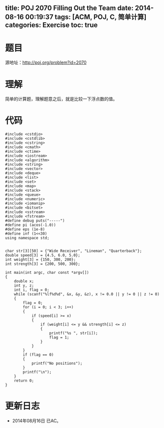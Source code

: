 title: POJ 2070 Filling Out the Team
date: 2014-08-16 00:19:37
tags: [ACM, POJ, C, 简单计算]
categories: Exercise
toc: true
---
# 题目
源地址：http://poj.org/problem?id=2070

# 理解
简单的计算题，理解题意之后，就是比较一下浮点数的值。

<!-- more -->

# 代码
```
#include <cstdio>
#include <cstdlib>
#include <cstring>
#include <cmath>
#include <ctime>
#include <iostream>
#include <algorithm>
#include <string>
#include <vector>
#include <deque>
#include <list>
#include <set>
#include <map>
#include <stack>
#include <queue>
#include <numeric>
#include <iomanip>
#include <bitset>
#include <sstream>
#include <fstream>
#define debug puts("-----")
#define pi (acos(-1.0))
#define eps (1e-8)
#define inf (1<<30)
using namespace std;


char str[3][50] = {"Wide Receiver", "Lineman", "Quarterback"};
double speed[3] = {4.5, 6.0, 5.0};
int weight[3] = {150, 300, 200};
int strength[3] = {200, 500, 300};

int main(int argc, char const *argv[])
{
    double x;
    int y, z;
    int i, flag = 0;
    while (scanf("%lf%d%d", &x, &y, &z), x != 0.0 || y != 0 || z != 0)
    {
        flag = 0;
        for (i = 0; i < 3; i++)
        {
            if (speed[i] >= x)
            {
                if (weight[i] <= y && strength[i] <= z)
                {
                    printf("%s ", str[i]);
                    flag = 1;
                }
            }
        }
        if (flag == 0)
        {
            printf("No positions");
        }
        printf("\n");
    }
    return 0;
}
```

# 更新日志
- 2014年08月16日 已AC。